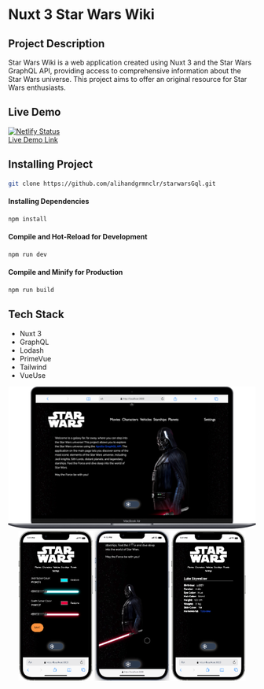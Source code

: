 # Nuxt 3 Star Wars Wiki

## Project Description

Star Wars Wiki is a web application created using Nuxt 3 and the Star Wars GraphQL API, providing access to comprehensive information about the Star Wars universe. This project aims to offer an original resource for Star Wars enthusiasts.

## Live Demo

[![Netlify Status](https://api.netlify.com/api/v1/badges/74c94b6b-da93-4816-b7b2-97fdfe9d606a/deploy-status)](https://app.netlify.com/sites/starwarsgql/deploys) <br>
<a href="https://starwarsgql.netlify.app/">Live Demo Link</a>

## Installing Project

```sh
git clone https://github.com/alihandgrmnclr/starwarsGql.git
```

#### Installing Dependencies

```sh
npm install
```

#### Compile and Hot-Reload for Development

```sh
npm run dev
```

#### Compile and Minify for Production

```sh
npm run build
```

## Tech Stack

- Nuxt 3
- GraphQL
- Lodash
- PrimeVue
- Tailwind
- VueUse

<div align="center" class="bg-blue-500">
   <img src="public/readme/laptop.png">
</div>
<div align="center">
  <img src="public/readme/mobile.png" width="30%">
  <img src="public/readme/saber.gif" width="30%">
  <img src="public/readme/mobile2.png" width="30%">
</div>

